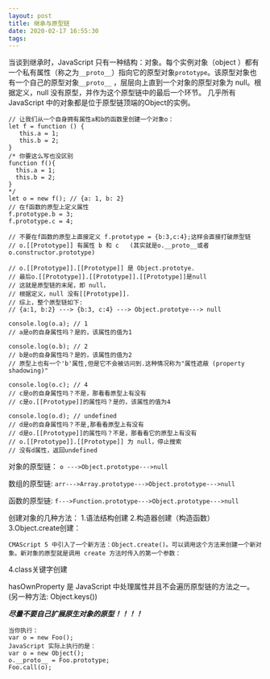 ```yaml
---
layout: post
title: 继承与原型链
date: 2020-02-17 16:55:30
tags:
---
```


当谈到继承时，JavaScript 只有一种结构：对象。每个实例对象（object ）都有一个私有属性（称之为`__proto__`）指向它的原型对象`prototype`。该原型对象也有一个自己的原型对象`__proto__` ，层层向上直到一个对象的原型对象为 null。根据定义，null 没有原型，并作为这个原型链中的最后一个环节。
几乎所有 JavaScript 中的对象都是位于原型链顶端的Object的实例。<!-- more -->

```
// 让我们从一个自身拥有属性a和b的函数里创建一个对象o：
let f = function () {
   this.a = 1;
   this.b = 2;
}
/* 你要这么写也没区别
function f(){
  this.a = 1;
  this.b = 2;
}
*/
let o = new f(); // {a: 1, b: 2}
// 在f函数的原型上定义属性
f.prototype.b = 3;
f.prototype.c = 4;

// 不要在f函数的原型上直接定义 f.prototype = {b:3,c:4};这样会直接打破原型链
// o.[[Prototype]] 有属性 b 和 c   (其实就是o.__proto__或者o.constructor.prototype)

// o.[[Prototype]].[[Prototype]] 是 Object.prototye.
// 最后o.[[Prototype]].[[Prototype]].[[Prototype]]是null
// 这就是原型链的末尾，即 null，
// 根据定义，null 没有[[Prototype]].
// 综上，整个原型链如下: 
// {a:1, b:2} ---> {b:3, c:4} ---> Object.prototye---> null

console.log(o.a); // 1
// a是o的自身属性吗？是的，该属性的值为1

console.log(o.b); // 2
// b是o的自身属性吗？是的，该属性的值为2
// 原型上也有一个'b'属性,但是它不会被访问到.这种情况称为"属性遮蔽 (property shadowing)"

console.log(o.c); // 4
// c是o的自身属性吗？不是，那看看原型上有没有
// c是o.[[Prototype]]的属性吗？是的，该属性的值为4

console.log(o.d); // undefined
// d是o的自身属性吗？不是,那看看原型上有没有
// d是o.[[Prototype]]的属性吗？不是，那看看它的原型上有没有
// o.[[Prototype]].[[Prototype]] 为 null，停止搜索
// 没有d属性，返回undefined
```


对象的原型链：
`o --->Object.prototype--->null`

数组的原型链:
`arr--->Array.prototype--->Object.prototype--->null`


函数的原型链:
`f--->Function.prototype--->Object.prototype--->null`


创建对象的几种方法：
1.语法结构创建
2.构造器创建（构造函数）
3.Object.create创建：

```
CMAScript 5 中引入了一个新方法：Object.create()。可以调用这个方法来创建一个新对象。新对象的原型就是调用 create 方法时传入的第一个参数：
```
4.class关键字创建



hasOwnProperty 是 JavaScript 中处理属性并且不会遍历原型链的方法之一。(另一种方法: Object.keys())

***尽量不要自己扩展原生对象的原型！！！！***

```
当你执行：
var o = new Foo();
JavaScript 实际上执行的是：
var o = new Object();
o.__proto__ = Foo.prototype;
Foo.call(o);
```